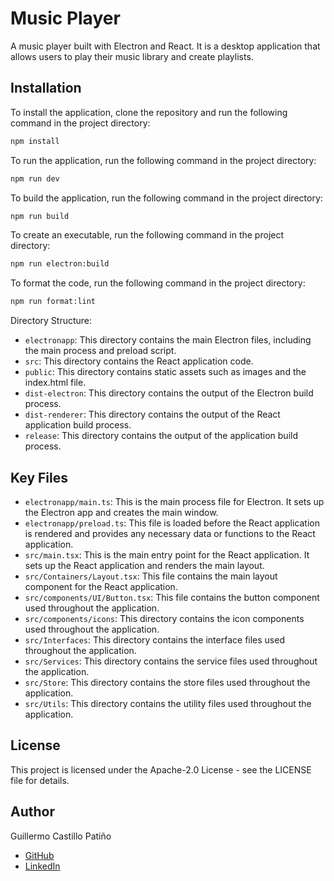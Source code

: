 # Music Player

A music player built with Electron and React. It is a desktop application that allows users to play their music library and create playlists.

## Installation

To install the application, clone the repository and run the following command in the project directory:

```bash
npm install
```

To run the application, run the following command in the project directory:

```bash
npm run dev
```

To build the application, run the following command in the project directory:

```bash
npm run build
```

To create an executable, run the following command in the project directory:

```bash
npm run electron:build
```

To format the code, run the following command in the project directory:

```bash
npm run format:lint
```

Directory Structure:

- `electronapp`: This directory contains the main Electron files, including the main process and preload script.
- `src`: This directory contains the React application code.
- `public`: This directory contains static assets such as images and the index.html file.
- `dist-electron`: This directory contains the output of the Electron build process.
- `dist-renderer`: This directory contains the output of the React application build process.
- `release`: This directory contains the output of the application build process.

## Key Files

- `electronapp/main.ts`: This is the main process file for Electron. It sets up the Electron app and creates the main window.
- `electronapp/preload.ts`: This file is loaded before the React application is rendered and provides any necessary data or functions to the React application.
- `src/main.tsx`: This is the main entry point for the React application. It sets up the React application and renders the main layout.
- `src/Containers/Layout.tsx`: This file contains the main layout component for the React application.
- `src/components/UI/Button.tsx`: This file contains the button component used throughout the application.
- `src/components/icons`: This directory contains the icon components used throughout the application.
- `src/Interfaces`: This directory contains the interface files used throughout the application.
- `src/Services`: This directory contains the service files used throughout the application.
- `src/Store`: This directory contains the store files used throughout the application.
- `src/Utils`: This directory contains the utility files used throughout the application.

## License

This project is licensed under the Apache-2.0 License - see the LICENSE file for details. 

## Author

Guillermo Castillo Patiño

- [GitHub](https://github.com/guillercp93)
- [LinkedIn](https://www.linkedin.com/in/guillermo-castillo-patino/)
